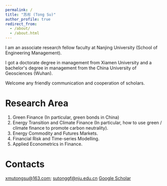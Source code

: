 ```yaml
---
permalink: /
title: "苏彤 (Tong Su)"
author_profile: true
redirect_from: 
  - /about/
  - /about.html
---
```


I am an associate research fellow faculty at Nanjing University (School of Engineering Management). 

I got a doctorate degree in management from Xiamen University and a bachelor's degree in management from the China University of Geosciences (Wuhan). 

Welcome any friendly communication and cooperation of scholars.

Research Area
======
1. Green Finance (In particular, green bonds in China)
2. Energy Transition and Climate Finance (In particular, how to use green / climate finance to promote carbon neutrality). 
3. Energy Commodity and Futures Markets.
4. Financial Risk and Time-series Modelling.
5. Applied Econometrics in Finance.

Contacts
======
xmutongsu@163.com; sutonggf@nju.edu.cn
[Google Scholar](https://scholar.google.com/citations?user=46FWdqIAAAAJ&hl=en/)
